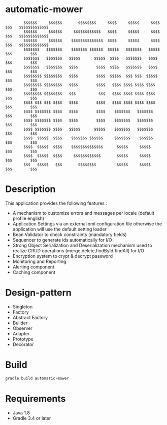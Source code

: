 # automatic-mower


            $$$$$$     $$$$$$       $$$$$$$$     $$$$     $$$$$     $$$$         $$$   $$$$$$$$$$$$$
            $$$$$$     $$$$$$     $$$$$$$$$$$$   $$$$     $$$$$     $$$$         $$$   $$$$$$$$$$$$$
            $$$$$$     $$$$$$    $$$$$$$$$$$$$$  $$$$     $$$$$     $$$$         $$$   $$$$$$$$$$$$$
            $$$$$$$   $$$$$$$    $$$$$$$ $$$$$$  $$$$$   $$$$$$$   $$$$$         $$$        $$$     
            $$$$$$$   $$$$$$$   $$$$$      $$$$$  $$$$   $$$$$$$   $$$$          $$$        $$$     
            $$$$$$$   $$$$$$$   $$$$        $$$$  $$$$   $$$$$$$   $$$$          $$$        $$$     
            $$$$$$$$ $$$$$$$$   $$$$        $$$$  $$$$$  $$$ $$$  $$$$$          $$$        $$$     
            $$$$$$$$ $$$$$$$$   $$$$        $$$$   $$$$ $$$$ $$$$ $$$$           $$$        $$$     
            $$$$$$$$ $$$$$$$$   $$$          $$$   $$$$ $$$$ $$$$ $$$$           $$$        $$$     
            $$$$ $$$ $$$ $$$$   $$$$        $$$$   $$$$ $$$$ $$$$ $$$$           $$$        $$$     
            $$$$ $$$$$$$ $$$$   $$$$        $$$$    $$$$$$$   $$$$$$$            $$$        $$$     
            $$$$ $$$$$$$ $$$$   $$$$        $$$$    $$$$$$$   $$$$$$$            $$$        $$$     
            $$$$ $$$$$$$ $$$$   $$$$$      $$$$$    $$$$$$$   $$$$$$$            $$$        $$$     
            $$$$  $$$$$  $$$$    $$$$$$$ $$$$$$     $$$$$$$    $$$$$$            $$$        $$$     
            $$$$  $$$$$  $$$$    $$$$$$$$$$$$$$      $$$$$     $$$$$             $$$        $$$     
            $$$$  $$$$$  $$$$     $$$$$$$$$$$$       $$$$$     $$$$$             $$$        $$$     
            $$$   $$$$$   $$$       $$$$$$$$         $$$$$     $$$$$             $$$        $$$     





Description
===========

This application provides the following features :

* A mechanism to customize errors and messages per locale (default profile english)
* Application Settings via an external xml configuration file otherwise the application will use the default setting loader
* Bean Validator to check constraints  (mandatory fields)
* Sequencer to generate ids automatically for I/O 
* Strong Object Serialization and Deserialization mechanism used to realize CRUD operations (merge,delete,findById,findAll) for I/O
* Encryption system to crypt & decrypt password
* Monitoring and Reporting
* Alerting component
* Caching component

Design-pattern
==============

* Singleton
* Factory
* Abstract Factory
* Builder
* Observer
* Adapter
* Prototype
* Decorator

Build
=====
``` sh
gradle build automatic-mower
```

Requirements
============
* Java 1.8  
* Gradle 3.4 or later 



